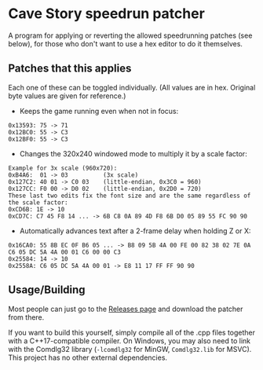 # Cave Story speedrun patcher

A program for applying or reverting the allowed speedrunning patches (see below),
for those who don't want to use a hex editor to do it themselves.

## Patches that this applies

Each one of these can be toggled individually.
(All values are in hex. Original byte values are given for reference.)

* Keeps the game running even when not in focus:
```
0x13593: 75 -> 71
0x12BC0: 55 -> C3
0x12BF0: 55 -> C3
```
* Changes the 320x240 windowed mode to multiply it by a scale factor:
```
Example for 3x scale (960x720):
0xB4A6:  01 -> 03          (3x scale)
0x127C2: 40 01 -> C0 03    (little-endian, 0x3C0 = 960)
0x127CC: F0 00 -> D0 02    (little-endian, 0x2D0 = 720)
These last two edits fix the font size and are the same regardless of the scale factor:
0xCD6B: 1E -> 10
0xCD7C: C7 45 F8 14 ... -> 6B C8 0A 89 4D F8 6B D0 05 89 55 FC 90 90
```
* Automatically advances text after a 2-frame delay when holding Z or X:
```
0x16CA0: 55 8B EC 0F B6 05 ... -> B8 09 5B 4A 00 FE 00 82 38 02 7E 0A C6 05 DC 5A 4A 00 01 C6 00 00 C3
0x25584: 14 -> 10
0x2558A: C6 05 DC 5A 4A 00 01 -> E8 11 17 FF FF 90 90
```

## Usage/Building

Most people can just go to the [Releases page](https://github.com/periwinkle9/CSSpeedrunPatcher/releases)
and download the patcher from there.

If you want to build this yourself, simply compile all of the .cpp files together
with a C++17-compatible compiler.
On Windows, you may also need to link with the Comdlg32 library (`-lcomdlg32` for MinGW,
`Comdlg32.lib` for MSVC).
This project has no other external dependencies.